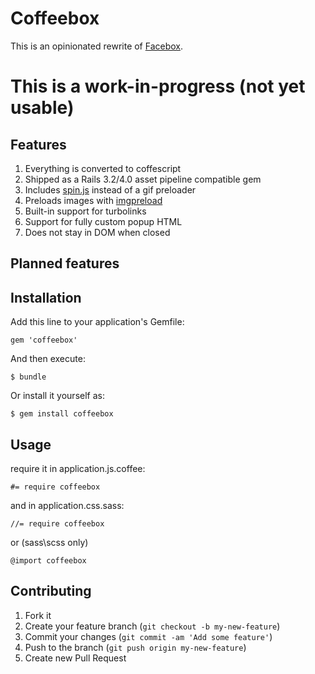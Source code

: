 # Coffeebox

This is an opinionated rewrite of [Facebox](http://defunkt.github.com/facebox/).

# This is a work-in-progress (not yet usable)

## Features

1. Everything is converted to coffescript
2. Shipped as a Rails 3.2/4.0 asset pipeline compatible gem
3. Includes [spin.js](http://fgnass.github.io/spin.js/) instead of a gif preloader
4. Preloads images with [imgpreload](https://github.com/farinspace/jquery.imgpreload)
5. Built-in support for turbolinks
6. Support for fully custom popup HTML
7. Does not stay in DOM when closed

## Planned features


## Installation

Add this line to your application's Gemfile:

    gem 'coffeebox'

And then execute:

    $ bundle

Or install it yourself as:

    $ gem install coffeebox

## Usage

require it in application.js.coffee:

    #= require coffeebox

and in application.css.sass:

    //= require coffeebox

or (sass\scss only)

    @import coffeebox

## Contributing

1. Fork it
2. Create your feature branch (`git checkout -b my-new-feature`)
3. Commit your changes (`git commit -am 'Add some feature'`)
4. Push to the branch (`git push origin my-new-feature`)
5. Create new Pull Request
